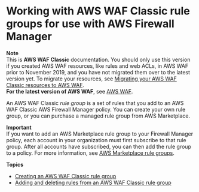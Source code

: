 # Working with AWS WAF Classic rule groups for use with AWS Firewall Manager<a name="classic-working-with-rule-groups"></a>

**Note**  
This is **AWS WAF Classic** documentation\. You should only use this version if you created AWS WAF resources, like rules and web ACLs, in AWS WAF prior to November 2019, and you have not migrated them over to the latest version yet\. To migrate your resources, see [Migrating your AWS WAF Classic resources to AWS WAF](waf-migrating-from-classic.md)\.  
**For the latest version of AWS WAF**, see [AWS WAF](waf-chapter.md)\. 

An AWS WAF Classic *rule group* is a set of rules that you add to an AWS WAF Classic AWS Firewall Manager policy\. You can create your own rule group, or you can purchase a managed rule group from AWS Marketplace\. 

**Important**  
If you want to add an AWS Marketplace rule group to your Firewall Manager policy, each account in your organization must first subscribe to that rule group\. After all accounts have subscribed, you can then add the rule group to a policy\. For more information, see [AWS Marketplace rule groups](classic-waf-managed-rule-groups.md)\.

**Topics**
+ [Creating an AWS WAF Classic rule group](classic-create-rule-group.md)
+ [Adding and deleting rules from an AWS WAF Classic rule group](classic-rule-group-editing.md)